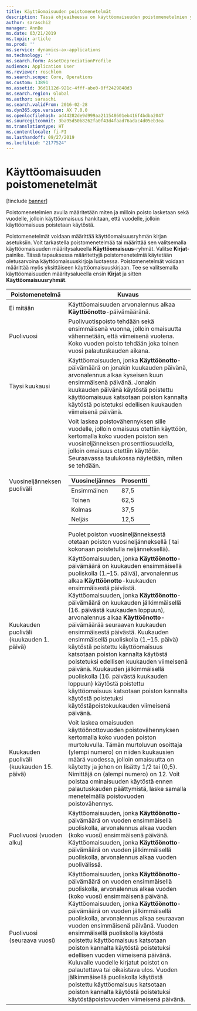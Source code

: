 ```yaml
---
title: Käyttöomaisuuden poistomenetelmät
description: Tässä ohjeaiheessa on käyttöomaisuuden poistomenetelmien yleiskatsaus.
author: saraschi2
manager: AnnBe
ms.date: 03/21/2019
ms.topic: article
ms.prod: ''
ms.service: dynamics-ax-applications
ms.technology: ''
ms.search.form: AssetDepreciationProfile
audience: Application User
ms.reviewer: roschlom
ms.search.scope: Core, Operations
ms.custom: 13891
ms.assetid: 36d1112d-921c-4fff-abe0-0ff2429848d3
ms.search.region: Global
ms.author: saraschi
ms.search.validFrom: 2016-02-28
ms.dyn365.ops.version: AX 7.0.0
ms.openlocfilehash: ad44282de9d999aa211548601eb416f4bdba2047
ms.sourcegitcommit: 3ba95d50b8262fa0f43d4faad76adac4d05eb3ea
ms.translationtype: HT
ms.contentlocale: fi-FI
ms.lasthandoff: 09/27/2019
ms.locfileid: "2177524"
---
```

# <a name="fixed-asset-depreciation-conventions"></a>Käyttöomaisuuden poistomenetelmät

[!include [banner](../includes/banner.md)]

Poistomenetelmien avulla määritetään miten ja milloin poisto lasketaan sekä vuodelle, jolloin käyttöomaisuus hankitaan, että vuodelle, jolloin käyttöomaisuus poistetaan käytöstä.

Poistomenetelmät voidaan määrittää käyttöomaisuusryhmän kirjan asetuksiin. Voit tarkastella poistomenetelmää tai määrittää sen valitsemalla käyttöomaisuuden määritysalueella **Käyttöomaisuus**-ryhmät. Valitse **Kirjat**-painike. Tässä tapauksessa määritettyjä poistomenetelmiä käytetään oletusarvoina käyttöomaisuuskirjoja luotaessa. Poistomenetelmät voidaan määrittää myös yksittäiseen käyttöomaisuuskirjaan. Tee se valitsemalla käyttöomaisuuden määritysalueella ensin **Kirjat** ja sitten **Käyttöomaisuusryhmät**.


|  Poistomenetelmä  |   Kuvaus  |
|---------------------------|-----------------|
|           Ei mitään            |  Käyttöomaisuuden arvonalennus alkaa <strong>Käyttöönotto</strong>-päivämääränä.|
|         Puolivuosi         |  Puolivuotispoisto tehdään sekä ensimmäisenä vuonna, jolloin omaisuutta vähennetään, että viimeisenä vuotena. Koko vuoden poisto tehdään joka toinen vuosi palautuskauden aikana. |
|        Täysi kuukausi         | Käyttöomaisuuden, jonka <strong>Käyttöönotto</strong>-päivämäärä on jonakin kuukauden päivänä, arvonalennus alkaa kyseisen kuun ensimmäisenä päivänä. Jonakin kuukauden päivänä käytöstä poistettu käyttöomaisuus katsotaan poiston kannalta käytöstä poistetuksi edellisen kuukauden viimeisenä päivänä.  |
|        Vuosineljänneksen puoliväli        | Voit laskea poistovähennyksen sille vuodelle, jolloin omaisuus otettiin käyttöön, kertomalla koko vuoden poiston sen vuosineljänneksen prosenttiosuudella, jolloin omaisuus otettiin käyttöön. Seuraavassa taulukossa näytetään, miten se tehdään.<table><thead><tr><th>Vuosineljännes</th><th>Prosentti</th></tr></thead><tbody><tr><td>Ensimmäinen</td><td>87,5</td></tr><tr><td>Toinen</td><td>62,5</td></tr><tr><td>Kolmas</td><td>37,5</td></tr><tr><td>Neljäs</td><td>12,5</td></tr></tbody></table>Puolet poiston vuosineljänneksestä otetaan poiston vuosineljänneksellä ( tai kokonaan poistetulla neljänneksellä). |
| Kuukauden puoliväli (kuukauden 1. päivä)  | Käyttöomaisuuden, jonka <strong>Käyttöönotto</strong>-päivämäärä on kuukauden ensimmäisellä puoliskolla (1.–15. päivä), arvonalennus alkaa <strong>Käyttöönotto</strong>-kuukauden ensimmäisestä päivästä. Käyttöomaisuuden, jonka <strong>Käyttöönotto</strong>-päivämäärä on kuukauden jälkimmäisellä (16. päivästä kuukauden loppuun), arvonalennus alkaa <strong>Käyttöönotto</strong>-päivämäärää seuraavan kuukauden ensimmäisestä päivästä. Kuukauden ensimmäisellä puoliskolla (1.–15. päivä) käytöstä poistettu käyttöomaisuus katsotaan poiston kannalta käytöstä poistetuksi edellisen kuukauden viimeisenä päivänä. Kuukauden jälkimmäisellä puoliskolla (16. päivästä kuukauden loppuun) käytöstä poistettu käyttöomaisuus katsotaan poiston kannalta käytöstä poistetuksi käytöstäpoistokuukauden viimeisenä päivänä. |
| Kuukauden puoliväli (kuukauden 15. päivä) |  Voit laskea omaisuuden käyttöönottovuoden poistovähennyksen kertomalla koko vuoden poiston murtoluvulla. Tämän murtoluvun osoittaja (ylempi numero) on niiden kuukausien määrä vuodessa, jolloin omaisuutta on käytetty ja johon on lisätty 1/2 tai (0,5). Nimittäjä on (alempi numero) on 12. Voit poistaa ominaisuuden käytöstä ennen palautuskauden päättymistä, laske samalla menetelmällä poistovuoden poistovähennys.   |
| Puolivuosi (vuoden alku) | Käyttöomaisuuden, jonka <strong>Käyttöönotto</strong>-päivämäärä on vuoden ensimmäisellä puoliskolla, arvonalennus alkaa vuoden (koko vuosi) ensimmäisenä päivänä. Käyttöomaisuuden, jonka <strong>Käyttöönotto</strong>-päivämäärä on vuoden jälkimmäisellä puoliskolla, arvonalennus alkaa vuoden puolivälissä.|
|   Puolivuosi (seuraava vuosi)   |   Käyttöomaisuuden, jonka <strong>Käyttöönotto</strong>-päivämäärä on vuoden ensimmäisellä puoliskolla, arvonalennus alkaa vuoden (koko vuosi) ensimmäisenä päivänä. Käyttöomaisuuden, jonka <strong>Käyttöönotto</strong>-päivämäärä on vuoden jälkimmäisellä puoliskolla, arvonalennus alkaa seuraavan vuoden ensimmäisenä päivänä. Vuoden ensimmäisellä puoliskolla käytöstä poistettu käyttöomaisuus katsotaan poiston kannalta käytöstä poistetuksi edellisen vuoden viimeisenä päivänä. Kuluvalle vuodelle kirjatut poistot on palautettava tai oikaistava ulos. Vuoden jälkimmäisellä puoliskolla käytöstä poistettu käyttöomaisuus katsotaan poiston kannalta käytöstä poistetuksi käytöstäpoistovuoden viimeisenä päivänä.|

